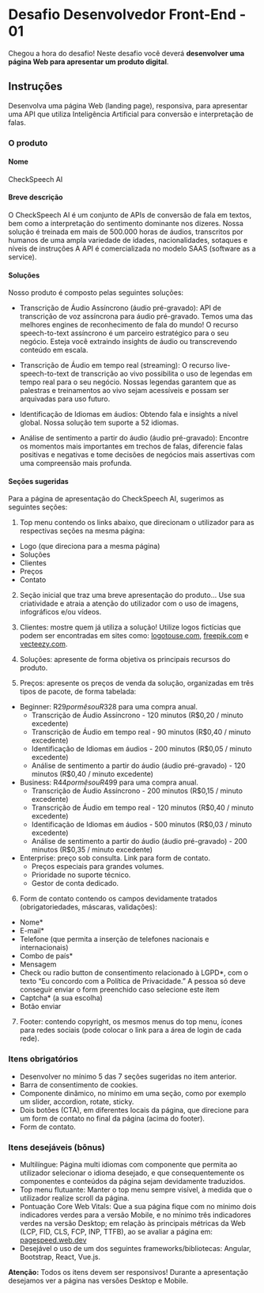 # Desafio Desenvolvedor Front-End - 01

Chegou a hora do desafio! 
Neste desafio você deverá **desenvolver uma página Web para apresentar um produto digital**.

## Instruções
Desenvolva uma página Web (landing page), responsiva, para apresentar uma API que utiliza Inteligência Artificial para conversão e interpretação de falas.

### O produto

#### Nome
CheckSpeech AI

#### Breve descrição
O CheckSpeech AI é um conjunto de APIs de conversão de fala em textos, bem como a interpretação do sentimento dominante nos dizeres. Nossa solução é treinada em mais de 500.000 horas de áudios, transcritos por humanos de uma ampla variedade de idades, nacionalidades, sotaques e níveis de instruções A API é comercializada no modelo SAAS (software as a service).

#### Soluções
Nosso produto é composto pelas seguintes soluções:
* Transcrição de Áudio Assíncrono (áudio pré-gravado):
API de transcrição de voz assíncrona para áudio pré-gravado. Temos uma das melhores engines de reconhecimento de fala do mundo! O recurso speech-to-text assíncrono é um parceiro estratégico para o seu negócio. Esteja você extraindo insights de áudio ou transcrevendo conteúdo em escala.

* Transcrição de Áudio em tempo real (streaming):
O recurso live-speech-to-text de transcrição ao vivo possibilita o uso de legendas em tempo real para o seu negócio. Nossas legendas garantem que as palestras e treinamentos ao vivo sejam acessíveis e possam ser arquivadas para uso futuro.

* Identificação de Idiomas em áudios:
Obtendo fala e insights a nível global. Nossa solução tem suporte a 52 idiomas.

* Análise de sentimento a partir do áudio (áudio pré-gravado):
Encontre os momentos mais importantes em trechos de falas, diferencie falas positivas e negativas e tome decisões de negócios mais assertivas com uma compreensão mais profunda.

#### Seções sugeridas
Para a página de apresentação do CheckSpeech AI, sugerimos as seguintes seções:

1. Top menu contendo os links abaixo, que direcionam o utilizador para as respectivas seções na mesma página:
  - Logo (que direciona para a mesma página)
  - Soluções
  - Clientes
  - Preços
  - Contato

2. Seção inicial que traz uma breve apresentação do produto… Use sua criatividade e atraia a atenção do utilizador com o uso de imagens,  infográficos e/ou vídeos.

3. Clientes: mostre quem já utiliza a solução! Utilize logos fictícias que podem ser encontradas em sites como: [logotouse.com](https://logotouse.com/), [freepik.com](https://freepik.com/) e [vecteezy.com](https://vecteezy.com/). 

4. Soluções: apresente de forma objetiva os principais recursos do produto.

5. Preços: apresente os preços de venda da solução, organizadas em três tipos de pacote, de forma tabelada: 
  - Beginner: R$29 por mês ou R$328 para uma compra anual.
    - Transcrição de Áudio Assíncrono  - 120 minutos (R$0,20 / minuto excedente)
    - Transcrição de Áudio em tempo real  - 90 minutos (R$0,40 / minuto excedente)
    - Identificação de Idiomas em áudios - 200 minutos (R$0,05 / minuto excedente)
    - Análise de sentimento a partir do áudio (áudio pré-gravado) - 120 minutos (R$0,40 / minuto excedente)
  - Business: R$44 por mês ou R$499 para uma compra anual.
    - Transcrição de Áudio Assíncrono - 200 minutos (R$0,15 / minuto excedente)
    - Transcrição de Áudio em tempo real  - 120 minutos (R$0,40 / minuto excedente)
    - Identificação de Idiomas em áudios - 500 minutos (R$0,03 / minuto excedente)
    - Análise de sentimento a partir do áudio (áudio pré-gravado) - 200 minutos (R$0,35 / minuto excedente)
  - Enterprise: preço sob consulta. Link para form de contato.
    - Preços especiais para grandes volumes.
    - Prioridade no suporte técnico.
    - Gestor de conta dedicado.

6. Form de contato contendo os campos devidamente tratados (obrigatoriedades, máscaras, validações): 
  - Nome*
  - E-mail*
  - Telefone (que permita a inserção de telefones nacionais e internacionais)
  - Combo de país*
  - Mensagem
  - Check ou radio button de consentimento relacionado à LGPD*, com o texto “Eu concordo com a Política de Privacidade.” A pessoa só deve conseguir enviar o form preenchido caso selecione este item
  - Captcha* (a sua escolha)
  - Botão enviar

7. Footer: contendo copyright, os mesmos menus do top menu, ícones para redes sociais (pode colocar o link para a área de login de cada rede).

### Itens obrigatórios
* Desenvolver no mínimo 5 das 7 seções sugeridas no item anterior.
* Barra de consentimento de cookies.
* Componente dinâmico, no mínimo em uma seção, como por exemplo um slider, accordion, rotate, sticky.  
* Dois botões (CTA), em diferentes locais da página, que direcione para um form de contato no final da página (acima do footer).
* Form de contato.

### Itens desejáveis (bônus)
* Multilíngue: Página multi idiomas com componente que permita ao utilizador selecionar o idioma desejado, e que consequentemente os componentes e conteúdos da página sejam devidamente traduzidos.
* Top menu flutuante: Manter o top menu sempre visível, à medida que o utilizador realize scroll da página.
* Pontuação Core Web Vitals: Que a sua página fique com no mínimo dois indicadores verdes para a versão Mobile, e no mínimo três indicadores verdes na versão Desktop; em relação às principais métricas da Web (LCP, FID, CLS, FCP, INP, TTFB), ao se avaliar a página em:  [pagespeed.web.dev](https://pagespeed.web.dev/) 
* Desejável o uso de um dos seguintes frameworks/bibliotecas: Angular, Bootstrap, React,  Vue.js.

**Atenção:** Todos os itens devem ser responsivos! Durante a apresentação desejamos ver a página nas versões Desktop e Mobile.
